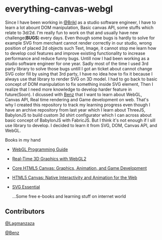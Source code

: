 # everything-canvas-webgl

Since I have been working in [@Brikl](https://www.github.com/brikl) as a studio software engineer, I have to learn a lot abount DOM manipulation, Basic canvas API, some stuffs which relate to 3d/2d. I'm really fun to work on that and usually have new challenge(**BUGS**) every days. Even though some bugs is hardly to solve for example SVG from merchant cannot render correctly in our studio, wrong position of placed 2d objects such Text, Image, it cannot stop me learn how to develop cool features and improve existing functionality to increase performance and reduce funny bugs. Untill now I had been working as a studio software engineer for one year. Sadly most of the time I used 3rd party library to solve those bugs untill I got an ticket about cannot change SVG color fill by using that 3rd party, I have no idea how to fix it because I always use that library to render SVG on 3D model. I had to go back to basic concept of DOM manipulation to fix something inside SVG element, Then I realize that I need more knowledge to develop harder feature in future(Soon). I dicussed with [Benz](https://github.com/benzdechapon) that I want to learn about WebGL, Canvas API, Real time rendering and Game development on web. That's why I created this repository to track my learning progress even though I have an archive repository from last year which I learn about ThreeJS, BabylonJS to build custom 3d shirt configurator which I can across about basic concept of BabylonJS with FabricJS. But I think it's not enough if I sill use library to develop. I decided to learn it from SVG, DOM, Canvas API, and WebGL.

Books in my hand

- [WebGL Programming Guide](https://www.amazon.com/WebGL-Programming-Guide-Interactive-Graphics/dp/0321902920)
- [Real-Time 3D Graphics with WebGL2](https://www.amazon.com/Real-Time-Graphics-WebGL-interactive-applications-ebook/dp/B07GVNQLH5)
- [Core HTML5 Canvas: Graphics, Animation, and Game Development](https://www.amazon.com/Core-HTML5-Canvas-Animation-Development/dp/0132761610)
- [HTML5 Canvas: Native Interactivity and Animation for the Web](https://www.amazon.com/HTML5-Canvas-Native-Interactivity-Animation/dp/1449334989)
- [SVG Essential](https://www.amazon.com/SVG-Essentials-Producing-Scalable-Graphics/dp/1449374352)

  ...Some free e-books and learning stuff on internet world

## Contributors

[@Lagmanzaza](https://www.github.com/lagmanzaza)

[@Benz](https://github.com/benzdechapon)
